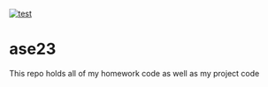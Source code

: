 [![test](https://github.com/gtystahl/ase23/actions/workflows/tests.yaml/badge.svg)](https://github.com/gtystahl/ase23/actions/workflows/tests.yaml)

# ase23
This repo holds all of my homework code as well as my project code

